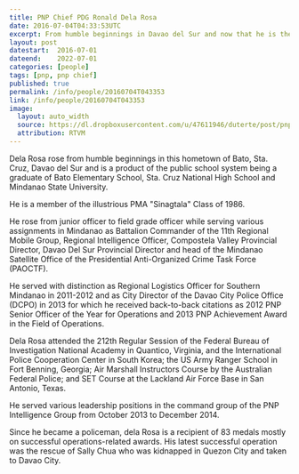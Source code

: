 ```yaml
---
title: PNP Chief PDG Ronald Dela Rosa
date: 2016-07-04T04:33:53UTC
excerpt: From humble beginnings in Davao del Sur and now that he is the 21st PNP Chief, Police Director General Ronald 'Bato' Dela Rosa never dreamed of being in his position now. He believes it must be destiny that placed him there and because he has a crucial job for his country.
layout: post
datestart:  2016-07-01
dateend:    2022-07-01
categories: [people]
tags: [pnp, pnp chief]
published: true
permalink: /info/people/20160704T043353
link: /info/people/20160704T043353
image:
  layout: auto_width
  source: https://dl.dropboxusercontent.com/u/47611946/duterte/post/pnp_chief_pdg_ronald_m_dela_rosa_300x.png
  attribution: RTVM
---
```


Dela Rosa rose from humble beginnings in this hometown of Bato, Sta. Cruz, Davao del Sur and is a product of the public school system being a graduate of Bato Elementary School, Sta. Cruz National High School and Mindanao State University.

He is a member of the illustrious PMA "Sinagtala" Class of 1986.

He rose from junior officer to field grade officer while serving various assignments in Mindanao as Battalion Commander of the 11th Regional Mobile Group, Regional Intelligence Officer, Compostela Valley Provincial Director, Davao Del Sur Provincial Director and head of the Mindanao Satellite Office of the Presidential Anti-Organized Crime Task Force (PAOCTF).

He served with distinction as Regional Logistics Officer for Southern Mindanao in 2011-2012 and as City Director of the Davao City Police Office (DCPO) in 2013 for which he received back-to-back citations as 2012 PNP Senior Officer of the Year for Operations and 2013 PNP Achievement Award in the Field of Operations.

Dela Rosa attended the 212th Regular Session of the Federal Bureau of Investigation National Academy in Quantico, Virginia, and the International Police Cooperation Center in South Korea; the US Army Ranger School in Fort Benning, Georgia; Air Marshall Instructors Course by the Australian Federal Police; and SET Course at the Lackland Air Force Base in San Antonio, Texas.

He served various leadership positions in the command group of the PNP Intelligence Group from October 2013 to December 2014.

Since he became a policeman, dela Rosa is a recipient of 83 medals mostly on successful operations-related awards.
His latest successful operation was the rescue of Sally Chua who was kidnapped in Quezon City and taken to Davao City.
